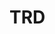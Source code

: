 <!-- doxy
\page refDetectorsTRD TRD
/doxy -->

# TRD

<!-- doxy
* \subpage refDetectorsTRDcalibration
* \subpage refDetectorsTRDsimulation
* \subpage refDetectorsTRDreconstruction
* \subpage refDetectorsTRDpid
* \subpage refDetectorsTRDworkflow
/doxy -->
